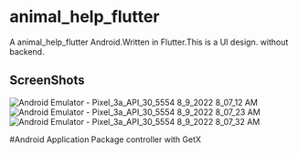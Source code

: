 # animal_help_flutter

A animal_help_flutter Android.Written in Flutter.This is a UI design. without backend.

## ScreenShots

![Android Emulator - Pixel_3a_API_30_5554 8_9_2022 8_07_12 AM](https://user-images.githubusercontent.com/97189948/183576894-8e02378c-1f81-4d43-ba22-f0bc35a0e2c9.png)
![Android Emulator - Pixel_3a_API_30_5554 8_9_2022 8_07_23 AM](https://user-images.githubusercontent.com/97189948/183576904-c21aabb9-0a38-4415-adcb-9409150327a9.png)
![Android Emulator - Pixel_3a_API_30_5554 8_9_2022 8_07_32 AM](https://user-images.githubusercontent.com/97189948/183576922-42327141-8d4b-4f97-87e2-93fe09522980.png)

#Android Application Package
controller with GetX

